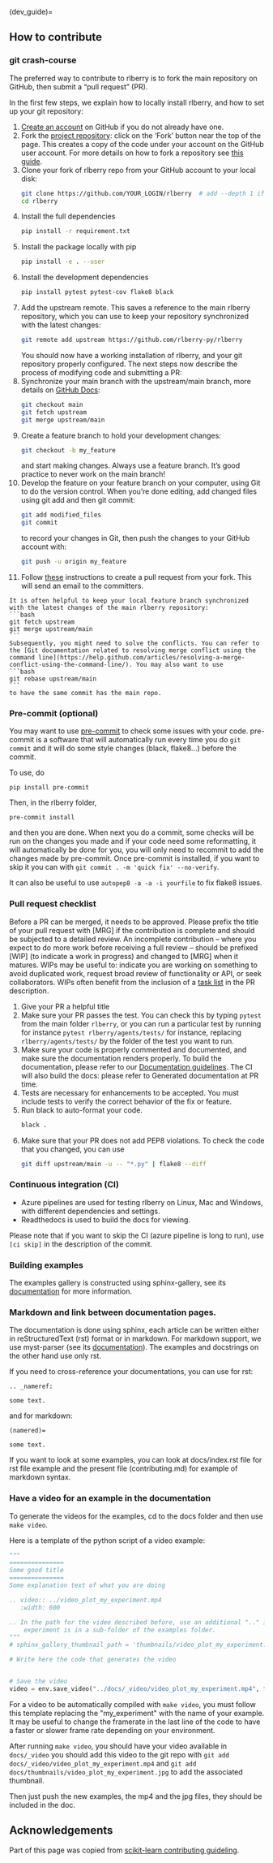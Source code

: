 (dev_guide)=

## How to contribute
### git crash-course

The preferred way to contribute to rlberry is to fork the main repository on GitHub, then submit a “pull request” (PR).

In the first few steps, we explain how to locally install rlberry, and how to set up your git repository:

1. [Create an account](https://github.com/join) on GitHub if you do not already have one.
2. Fork the [project repository](https://github.com/rlberry-py/rlberry): click on the ‘Fork’ button near the top of the page. This creates a copy of the code under your account on the GitHub user account. For more details on how to fork a repository see [this guide](https://help.github.com/articles/fork-a-repo/).
3. Clone your fork of rlberry repo from your GitHub account to your local disk:
    ```bash
    git clone https://github.com/YOUR_LOGIN/rlberry  # add --depth 1 if your connection is slow
    cd rlberry
    ```
4. Install the full dependencies
    ```bash
    pip install -r requirement.txt
    ```
5. Install the package locally with pip
    ```bash
    pip install -e . --user
    ```
6. Install the development dependencies
    ```bash
    pip install pytest pytest-cov flake8 black
    ```
7. Add the upstream remote. This saves a reference to the main rlberry repository, which you can use to keep your repository synchronized with the latest changes:
    ```bash
    git remote add upstream https://github.com/rlberry-py/rlberry
    ```
    You should now have a working installation of rlberry, and your git repository properly configured. The next steps now describe the process of modifying code and submitting a PR:
8. Synchronize your main branch with the upstream/main branch, more details on [GitHub Docs](https://docs.github.com/en/github/collaborating-with-issues-and-pull-requests/syncing-a-fork):
    ```bash
    git checkout main
    git fetch upstream
    git merge upstream/main
    ```
9. Create a feature branch to hold your development changes:
    ```bash
    git checkout -b my_feature
    ```
    and start making changes. Always use a feature branch. It’s good practice to never work on the main branch!
10. Develop the feature on your feature branch on your computer, using Git to do the version control. When you’re done editing, add changed files using git add and then git commit:
    ```bash
    git add modified_files
    git commit
    ```
    to record your changes in Git, then push the changes to your GitHub account with:
    ```bash
    git push -u origin my_feature
    ```
11. Follow [these](https://help.github.com/articles/creating-a-pull-request-from-a-fork) instructions to create a pull request from your fork. This will send an email to the committers.


````{admonition} Note
It is often helpful to keep your local feature branch synchronized with the latest changes of the main rlberry repository:
```bash
git fetch upstream
git merge upstream/main
```
Subsequently, you might need to solve the conflicts. You can refer to the [Git documentation related to resolving merge conflict using the command line](https://help.github.com/articles/resolving-a-merge-conflict-using-the-command-line/). You may also want to use
```bash
git rebase upstream/main
```
to have the same commit has the main repo.
````

### Pre-commit (optional)

You may want to use [pre-commit](https://pre-commit.com/) to check some issues
with your code. pre-commit is a software that will automatically run every time you
do `git commit` and it will do some style changes (black, flake8...) before the commit.

To use, do

```
pip install pre-commit
```

Then, in the rlberry folder,

```
pre-commit install
```

and then you are done. When next you do a commit, some checks will be run on the
changes you made and if your code need some reformatting, it will automatically
be done for you, you will only need to recommit to add the changes made by pre-commit.
Once pre-commit is installed, if you want to skip it you can with
`git commit . -m 'quick fix' --no-verify`.

It can also be useful to use `autopep8 -a -a -i yourfile` to fix flake8 issues.


### Pull request checklist

Before a PR can be merged, it needs to be approved. Please prefix the title of your pull request with [MRG] if the contribution is complete and should be subjected to a detailed review. An incomplete contribution – where you expect to do more work before receiving a full review – should be prefixed [WIP] (to indicate a work in progress) and changed to [MRG] when it matures. WIPs may be useful to: indicate you are working on something to avoid duplicated work, request broad review of functionality or API, or seek collaborators. WIPs often benefit from the inclusion of a [task list](https://github.com/blog/1375-task-lists-in-gfm-issues-pulls-comments) in the PR description.


1. Give your PR a helpful title
2. Make sure your PR passes the test. You can check this by typing `pytest` from the main folder `rlberry`, or you can run a particular test by running for instance `pytest rlberry/agents/tests/` for instance, replacing `rlberry/agents/tests/` by the folder of the test you want to run.
3. Make sure your code is properly commented and documented, and make sure the documentation renders properly. To build the documentation, please refer to our [Documentation guidelines](documentation). The CI will also build the docs: please refer to Generated documentation at PR time.
4. Tests are necessary for enhancements to be accepted. You must include tests to verify the correct behavior of the fix or feature.
5. Run black to auto-format your code.
    ```bash
    black .
    ```
6. Make sure that your PR does not add PEP8 violations. To check the code that you changed, you can use
    ```bash
    git diff upstream/main -u -- "*.py" | flake8 --diff
    ```
### Continuous integration (CI)


* Azure pipelines are used for testing rlberry on Linux, Mac and Windows, with different dependencies and settings.
* Readthedocs is used to build the docs for viewing.

Please note that if you want to skip the CI (azure pipeline is long to run), use `[ci skip]` in the description of the commit.

### Building examples

The examples gallery is constructed using sphinx-gallery, see its [documentation](https://sphinx-gallery.readthedocs.io/en/latest/) for more information.

### Markdown and link between documentation pages.

The documentation is done using sphinx, each article can be written either in reStructuredText (rst) format or in markdown. For markdown support, we use myst-parser (see its [documentation](https://myst-parser.readthedocs.io/en/latest/using/intro.html)). The examples and docstrings on the other hand use only rst.

If you need to cross-reference your documentations, you can use
for rst:
```
.. _nameref:

some text.
```
and for markdown:
```
(namered)=

some text.
```
If you want to look at some examples, you can look at docs/index.rst file for rst file example and the present file (contributing.md) for example of markdown syntax.

### Have a video for an example in the documentation

To generate the videos for the examples, cd to the docs folder  and then use `make video`.

Here is a template of the python script of a video example:
```python
"""
===============
Some good title
===============
Some explanation text of what you are doing

.. video:: ../video_plot_my_experiment.mp4
   :width: 600

.. In the path for the video described before, use an additional ".." if your
    experiment is in a sub-folder of the examples folder.
"""
# sphinx_gallery_thumbnail_path = 'thumbnails/video_plot_my_experiment.jpg'

# Write here the code that generates the video


# Save the video
video = env.save_video("../docs/_video/video_plot_my_experiment.mp4", framerate=10)
```

For a video to be automatically compiled with `make video`, you must follow this
template replacing the "my_experiment" with the name of your example. It may be
useful to change the framerate in the last line of the code to have a faster or
slower frame rate depending on your environment.

After running `make video`, you should have your video available in `docs/_video`
you should add this video to the git repo with `git add docs/_video/video_plot_my_experiment.mp4`
and `git add docs/thumbnails/video_plot_my_experiment.jpg` to add the associated thumbnail.

Then just push the new examples, the mp4 and the jpg files, they should be included in the doc.

## Acknowledgements

Part of this page was copied from [scikit-learn contributing guideling](https://scikit-learn.org/dev/developers/contributing.html#documentation).
